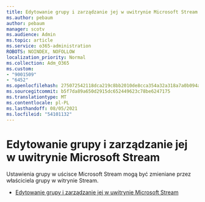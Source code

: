 ```yaml
---
title: Edytowanie grupy i zarządzanie jej w uwitrynie Microsoft Stream
ms.author: pebaum
author: pebaum
manager: scotv
ms.audience: Admin
ms.topic: article
ms.service: o365-administration
ROBOTS: NOINDEX, NOFOLLOW
localization_priority: Normal
ms.collection: Adm_O365
ms.custom:
- "9001509"
- "6452"
ms.openlocfilehash: 275072542118dca219c8bb2010de8cca354a32a318a7a0b094a3ec77bedcbadc
ms.sourcegitcommit: b5f7da89a650d2915dc652449623c78be6247175
ms.translationtype: MT
ms.contentlocale: pl-PL
ms.lasthandoff: 08/05/2021
ms.locfileid: "54101132"
---
```

# <a name="edit-and-manage-a-group-in-microsoft-stream"></a>Edytowanie grupy i zarządzanie jej w uwitrynie Microsoft Stream

Ustawienia grupy w uścisce Microsoft Stream mogą być zmieniane przez właściciela grupy w witrynie Stream.  

- [Edytowanie grupy i zarządzanie jej w uwitrynie Microsoft Stream](https://docs.microsoft.com/stream/portal-manage-groups)

